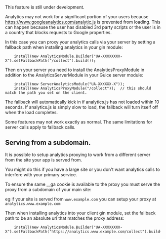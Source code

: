 This feature is still under development.

Analytics may not work for a significant portion of your users because https://www.googleanalytics.com/analytic.js is prevented from loading.  This can happen because the user has disabled 3rd party scripts or the user is in a country that blocks requests to Google properties.

In this case you can proxy your analytics calls via your server by setting a fallback path when installing analytics in your gin module:

```
    install(new AnalyticsModule.Builder("UA-XXXXXXXX-X").setFallbackPath("/collect").build());
```

Then on your server you need to install the AnalyticsProxyModule in addition to the AnalyticsServerModule in your Guice server module:
```
    install(new ServerAnalyticsModule("UA-XXXXXX-X"));
    install(new AnalyticsProxyModule("/collect"));  // this should match the path you set on the client.
```

The fallback will automatically kick in if analytics.js has not loaded within 10 seconds.  If analytics.js is simply slow to load, the fallback will turn itself off when the load completes.

Some features may not work exactly as normal.  The same limitations for server calls apply to fallback calls.

## Serving from a subdomain.

It is possible to setup analytics proxying to work from a different server from the site your app is served from.

You might do this if you have a large site or you don't want analytics calls to interfere with your primary service.

To ensure the same __ga cookie is available to the proxy you must serve the proxy from a subdomain of your main site:

eg if your site is served from `www.example.com` you can setup your proxy at `analytics.www.example.com`

Then when installing analytics into your client gin module, set the fallback path to be an absolute url that matches the proxy address:

```
    install(new AnalyticsModule.Builder("UA-XXXXXXXX-X").setFallbackPath("https://analytics.www.example.com/collect").build());
```

